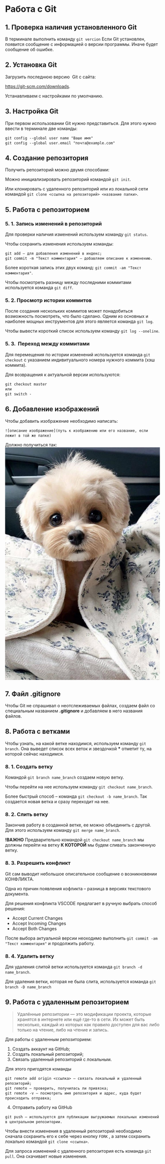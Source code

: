 # Работа с Git 
## 1. Проверка наличия установленного Git
В терминале выполнить команду `git vercion`
Если Git установлен, появится сообщение с информацией о версии программы. Иначе будет сообщение об ошибке.
## 2. Установка Git
Загрузить последнюю версию  Git с сайта: 

https://git-scm.com/downloads.

Устанавливаем с настройками по умолчанию.

## 3. Настройка Git
При первом использовании Git нужно представиться. Для этого нужно ввести в терминале две команды: 
```
git config --global user name "Ваше имя"
git config --global user.email "почта@example.com"
``` 
## 4. Создание репозитория
Получить репозиторий можно двумя способами: 

Можно инициализировать репозиторий командой `git init`.

Или клонировать с удаленного репозиторий или из локальной сети командой `git clone <ссылка на репозиторий> <название папки>`. 
## 5. Работа с репозиторием
### 5. 1. Запись изменений в репозиторий 
Для проверки наличия изменений используем команду `git status`.

Чтобы сохранить изменения используем команды: 
```
git add – для добавления изменений в индекс;
git commit -m "Текст комментария" – добавляем описание к изменению.
```
Более короткая запись этих двух команд: `git commit -am "Текст комментария"`.

Чтобы посмотреть разницу между последними коммитами используется команда `git diff`. 
### 5. 2. Просмотр истории коммитов
После создания нескольких коммитов может понадобиться возможность посмотреть, что было сделано. Одним из основных и наиболее мощных инструментов для этого является команда `git log`.

Чтобы вывести короткий список используем команду  `git log --oneline`.
### 5. 3.  Переход между коммитами  
Для перемещения по истории изменений используется команда `git checkout` с указанием индивитуального номера нужного коммита (хэш коммита).

Для возвращения к актуальной версии используются: 
```
git checkout master
или
git switch -
```  
## 6. Добавление изображений
Чтобы добавить изображение необходимо написать:
```
![описание изображение](путь к изображению или его название, если лежит в той же папке)
```
Должно получиться так: 
![милый пёся](sobachka.jpeg)

## 7. Файл .gitignore
Чтобы Git не спрашивал о неотслеживаемых файлах, создаем файл со специальным названием **.gitignore** и добавляем в него названия файлов.

## 8. Работа с ветками
Чтобы узнать, на какой ветке находимся, используем команду `git branch`. Она выведет список всех веток и звездочкой __*__ отметит ту, на которой сейчас находимся.
### 8. 1. Cоздать ветку
Командой `git branch name_branch` создаем новую ветку. 

Чтобы перейти на нее используем команду `git checkout name_branch`.

Более быстрый способ – команда `git checkout -b name_branch`. Так создается новая ветка и сразу переходит на нее.
### 8. 2. Слить ветку
Закончив работу в созданной ветке, ее можно объединить с другой. Для этого используем команду `git merge name_branch`. 

**!ВАЖНО** Предварительно командой  `git checkout name_branch` мы должны перейти на ветку __К КОТОРОЙ__ мы будем сливать законченную ветку.
### 8. 3. Разрешить конфликт
Git сам выводит небольшое описательное сообщение о возникновении КОНФЛИКТА. 

Одна из причин появления кофликта – разница в версиях текстового документа. 

Для решения конфликта VSCODE предлагает в ручную выбрать способ решения: 
* Accept Current Changes
* Accept Incoming Changes
* Accept Both Changes

После выбора актуальной версии неоходимо выполнить `git commit -am "Текст комментария"` и продолжить работу.

### 8. 4. Удалить ветку
Для удаления слитой ветки используется команда `git branch -d name_branch`.

Для удаления ветки, которая не была слита, используется команда `git branch -D name_branch`

## 9. Работа с удаленным репозиторием 
> Удалённые репозитории — это модификации проекта, которые хранятся в интернете или ещё где-то в сети. Их может быть несколько, каждый из которых как правило доступен для вас либо только на чтение, либо на чтение и запись.

Для работы с удаленным репозиторием: 
1. Создать аккаунт на GitHub;
2. Создать локальный репозиторий;
3. Связать удаленный репозиторий с локальным.

Для этого пригодятся команды
```
git remote add origin <ссылка> – связать локальный и удаленный репозиторий;
git remote – проверить, получилась ли привязка;
git remote -v – посмотреть имя репозитория и адрес, куда будет происходить отправка;
```
4. Отправить работу на GitHub
```
git push – используется для публикации выгружаемых локальных изменений в центральном репозитории. 
```
Чтобы внести изменения в удаленный репозиторий необходимо сначала сохранить его к себе через кнопку `FORK` , а затем сохранить локально командой `git clone <ссылка>`. 

Для запроса изменений с удаленного репозитория есть команда `git pull`. Она скачивает новые изменения.
